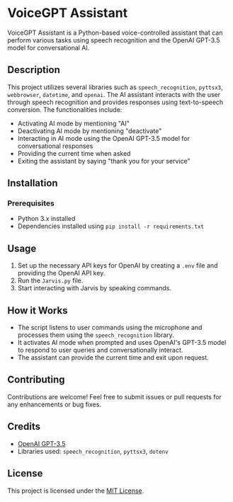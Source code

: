 
# VoiceGPT Assistant

VoiceGPT Assistant is a Python-based voice-controlled assistant that can perform various tasks using speech recognition and the OpenAI GPT-3.5 model for conversational AI.

## Description

This project utilizes several libraries such as `speech_recognition`, `pyttsx3`, `webbrowser`, `datetime`, and `openai`. The AI assistant interacts with the user through speech recognition and provides responses using text-to-speech conversion. The functionalities include:

- Activating AI mode by mentioning "AI"
- Deactivating AI mode by mentioning "deactivate"
- Interacting in AI mode using the OpenAI GPT-3.5 model for conversational responses
- Providing the current time when asked
- Exiting the assistant by saying "thank you for your service"

## Installation

### Prerequisites
- Python 3.x installed
- Dependencies installed using `pip install -r requirements.txt`

## Usage

1. Set up the necessary API keys for OpenAI by creating a `.env` file and providing the OpenAI API key.
2. Run the `Jarvis.py` file.
3. Start interacting with Jarvis by speaking commands.

## How it Works

- The script listens to user commands using the microphone and processes them using the `speech_recognition` library.
- It activates AI mode when prompted and uses OpenAI's GPT-3.5 model to respond to user queries and conversationally interact.
- The assistant can provide the current time and exit upon request.

## Contributing

Contributions are welcome! Feel free to submit issues or pull requests for any enhancements or bug fixes.

## Credits

- [OpenAI GPT-3.5](https://openai.com/)
- Libraries used: `speech_recognition`, `pyttsx3`, `dotenv`

## License

This project is licensed under the [MIT License](LICENSE).

